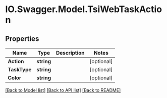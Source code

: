 # IO.Swagger.Model.TsiWebTaskAction
## Properties

Name | Type | Description | Notes
------------ | ------------- | ------------- | -------------
**Action** | **string** |  | [optional] 
**TaskType** | **string** |  | [optional] 
**Color** | **string** |  | [optional] 

[[Back to Model list]](../README.md#documentation-for-models) [[Back to API list]](../README.md#documentation-for-api-endpoints) [[Back to README]](../README.md)


